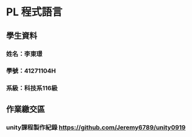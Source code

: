 # PL 程式語言
## 學生資料
### 姓名：李東璟
### 學號：41271104H
### 系級：科技系116級
## 作業繳交區
### unity課程製作紀錄 https://github.com/Jeremy6789/unity0919

